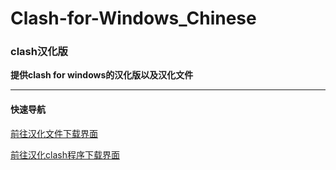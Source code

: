 # Clash-for-Windows_Chinese
### clash汉化版

**提供clash for windows的汉化版以及汉化文件**

***
#### 快速导航
[前往汉化文件下载界面](https://github.com/ender-zhao/Clash-for-Windows_Chinese/releases)

[前往汉化clash程序下载界面](https://github.com/ender-zhao/Clash-for-Windows_Chinese/releases/tag/%E5%86%B2%E7%AA%81-V0.15.3_CN-Va1)

